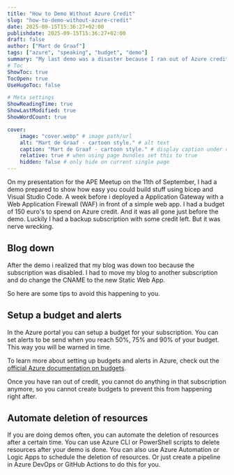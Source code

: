 ```yaml
---
title: "How to Demo Without Azure Credit"
slug: "how-to-demo-without-azure-credit"
date: 2025-09-15T15:36:27+02:00
publishdate: 2025-09-15T15:36:27+02:00
draft: false
author: ["Mart de Graaf"]
tags: ["azure", "speaking", "budget", "demo"]
summary: "My last demo was a disaster because I ran out of Azure credit. Here are some tips to avoid that happening to you."
# Toc
ShowToc: true
TocOpen: true
UseHugoToc: false

# Meta settings
ShowReadingTime: true
ShowLastModified: true
ShowWordCount: true

cover:
    image: "cover.webp" # image path/url
    alt: "Mart de Graaf - cartoon style." # alt text
    caption: "Mart de Graaf - cartoon style." # display caption under cover
    relative: true # when using page bundles set this to true
    hidden: false # only hide on current single page
---
```


On my presentation for the APE Meetup on the 11th of September, I had a demo prepared to show how easy you could build stuff using bicep and Visual Studio Code. A week before i deployed a Application Gateway with a Web Application Firewall (WAF) in front of a simple web app. I had a budget of 150 euro's to spend on Azure credit. And it was all gone just before the demo. Luckily I had a backup subscription with some credit left. But it was nerve wrecking.

## Blog down

After the demo i realized that my blog was down too because the subscription was disabled. I had to move my blog to another subscription and do change the CNAME to the new Static Web App.

So here are some tips to avoid this happening to you.

## Setup a budget and alerts

In the Azure portal you can setup a budget for your subscription. You can set alerts to be send when you reach 50%, 75% and 90% of your budget. This way you will be warned in time.

To learn more about setting up budgets and alerts in Azure, check out the [official Azure documentation on budgets](https://learn.microsoft.com/en-us/azure/cost-management-billing/costs/tutorial-acm-create-budgets).

Once you have ran out of credit, you cannot do anything in that subscription anymore, so you cannot create budgets to prevent this from happening right after.

## Automate deletion of resources

If you are doing demos often, you can automate the deletion of resources after a certain time. You can use Azure CLI or PowerShell scripts to delete resources after your demo is done. You can also use Azure Automation or Logic Apps to schedule the deletion of resources. Or just create a pipeline in Azure DevOps or GitHub Actions to do this for you.
